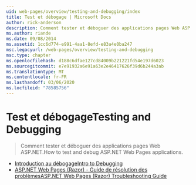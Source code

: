 ```yaml
---
uid: web-pages/overview/testing-and-debugging/index
title: Test et débogage | Microsoft Docs
author: rick-anderson
description: Comment tester et déboguer des applications pages Web ASP.NET.
ms.author: riande
ms.date: 09/08/2014
ms.assetid: 1cc6d774-e991-4aa1-8efd-e83a4e0ba247
msc.legacyurl: /web-pages/overview/testing-and-debugging
msc.type: chapter
ms.openlocfilehash: d188c6dfae127cd84009b221221fd54e197d6023
ms.sourcegitcommit: e7e91932a6e91a63e2e46417626f39d6b244a3ab
ms.translationtype: MT
ms.contentlocale: fr-FR
ms.lasthandoff: 03/06/2020
ms.locfileid: "78585756"
---
```

# <a name="testing-and-debugging"></a><span data-ttu-id="8c926-103">Test et débogage</span><span class="sxs-lookup"><span data-stu-id="8c926-103">Testing and Debugging</span></span>

> <span data-ttu-id="8c926-104">Comment tester et déboguer des applications pages Web ASP.NET.</span><span class="sxs-lookup"><span data-stu-id="8c926-104">How to test and debug ASP.NET Web Pages applications.</span></span>

- [<span data-ttu-id="8c926-105">Introduction au débogage</span><span class="sxs-lookup"><span data-stu-id="8c926-105">Intro to Debugging</span></span>](introduction-to-debugging.md)
- [<span data-ttu-id="8c926-106">ASP.NET Web Pages (Razor) - Guide de résolution des problèmes</span><span class="sxs-lookup"><span data-stu-id="8c926-106">ASP.NET Web Pages (Razor) Troubleshooting Guide</span></span>](aspnet-web-pages-razor-troubleshooting-guide.md)
